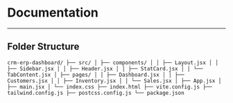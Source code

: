 # Documentation

---

## Folder Structure

`crm-erp-dashboard/
├── src/
│ ├── components/
│ │ ├── Layout.jsx
│ │ ├── Sidebar.jsx
│ │ ├── Header.jsx
│ │ ├── StatCard.jsx
│ │ └── TabContent.jsx
│ ├── pages/
│ │ ├── Dashboard.jsx
│ │ ├── Customers.jsx
│ │ ├── Inventory.jsx
│ │ └── Sales.jsx
│ ├── App.jsx
│ ├── main.jsx
│ └── index.css
├── index.html
├── vite.config.js
├── tailwind.config.js
├── postcss.config.js
└── package.json
`
